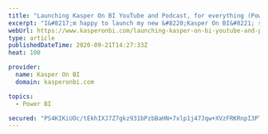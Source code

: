 ```yaml
---
title: "Launching Kasper On BI YouTube and Podcast, for everything (Power) BI and Analytics"
excerpt: "I&#8217;m happy to launch my new &#8220;Kasper On BI&#8221; show. At Kasper On BI we will talk about everything Business Intelligence and its ecosystem. From...The post Launching Kasper On BI YouTube and Podcast, for everything (Power) BI and Analytics appeared first on Kasper On BI. "
webUrl: https://www.kasperonbi.com/launching-kasper-on-bi-youtube-and-podcast-for-everything-power-bi-and-analytics/
type: article
publishedDateTime: 2020-09-21T14:27:33Z
heat: 100

provider:
  name: Kasper On BI
  domain: kasperonbi.com

topics:
  - Power BI

secured: "PS4KIKiUOc/tEkhIXJ7Z7gkz931bPzbBaHN+7xlp1j47Jqw+XVzFRKRnpI3PTMuRYtvK3cVe3D7qw6xylqdPS9nDMI/Hh0VoWsSFAW9Xy945NWE/Yst6x40+ei9WPoGKA87erVb+txRGVr34/eLVl84cW5WeKBtv8yjkNXKov5F/DYiiCWDJu0Zs/3O4Ysh1qebDcRNpAvhOJhb0ZfiNg81ZhHVypTrTOlI7Xoqka9WYfygC6KWzvmG2iUd3eySd7JcCZlBQ4jN5UXmrWvTucu9USFCp+xQOgpvlRAQwhJuWhwvdy80Bs1rRrpk9jb3bwF8GhtbffdMC3vLvRCxqdWniMUutROjxSqcm+rVG0NA=;a70tVevnN8rKjAlD4CxpOQ=="
---
```


